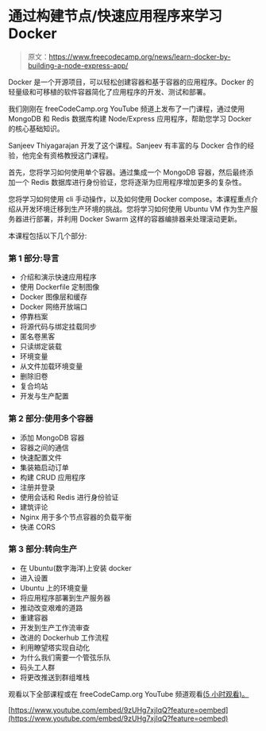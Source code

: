 # 通过构建节点/快速应用程序来学习 Docker

> 原文：<https://www.freecodecamp.org/news/learn-docker-by-building-a-node-express-app/>

Docker 是一个开源项目，可以轻松创建容器和基于容器的应用程序。Docker 的轻量级和可移植的软件容器简化了应用程序的开发、测试和部署。

我们刚刚在 freeCodeCamp.org YouTube 频道上发布了一门课程，通过使用 MongoDB 和 Redis 数据库构建 Node/Express 应用程序，帮助您学习 Docker 的核心基础知识。

Sanjeev Thiyagarajan 开发了这个课程。Sanjeev 有丰富的与 Docker 合作的经验，他完全有资格教授这门课程。

首先，您将学习如何使用单个容器。通过集成一个 MongoDB 容器，然后最终添加一个 Redis 数据库进行身份验证，您将逐渐为应用程序增加更多的复杂性。

您将学习如何使用 cli 手动操作，以及如何使用 Docker compose。本课程重点介绍从开发环境迁移到生产环境的挑战。您将学习如何使用 Ubuntu VM 作为生产服务器进行部署，并利用 Docker Swarm 这样的容器编排器来处理滚动更新。

本课程包括以下几个部分:

### 第 1 部分:导言

*   介绍和演示快速应用程序
*   使用 Dockerfile 定制图像
*   Docker 图像层和缓存
*   Docker 网络开放端口
*   停靠档案
*   将源代码与绑定挂载同步
*   匿名卷黑客
*   只读绑定装载
*   环境变量
*   从文件加载环境变量
*   删除旧卷
*   复合坞站
*   开发与生产配置

### 第 2 部分:使用多个容器

*   添加 MongoDB 容器
*   容器之间的通信
*   快速配置文件
*   集装箱启动订单
*   构建 CRUD 应用程序
*   注册并登录
*   使用会话和 Redis 进行身份验证
*   建筑评论
*   Nginx 用于多个节点容器的负载平衡
*   快递 CORS

### 第 3 部分:转向生产

*   在 Ubuntu(数字海洋)上安装 docker
*   进入设置
*   Ubuntu 上的环境变量
*   将应用程序部署到生产服务器
*   推动改变艰难的道路
*   重建容器
*   开发到生产工作流审查
*   改进的 Dockerhub 工作流程
*   利用瞭望塔实现自动化
*   为什么我们需要一个管弦乐队
*   码头工人群
*   将更改推送到群组堆栈

观看以下全部课程或在 freeCodeCamp.org YouTube 频道观看[(5 小时观看)。](https://www.youtube.com/watch?v=9zUHg7xjIqQ)

[https://www.youtube.com/embed/9zUHg7xjIqQ?feature=oembed](https://www.youtube.com/embed/9zUHg7xjIqQ?feature=oembed)